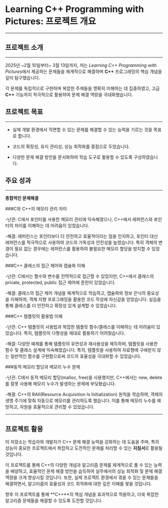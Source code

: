 # Learning C++ Programming with Pictures: 프로젝트 개요

 ---



## 프로젝트 소개

 ----
2025년 ~2월 10일부터~ 3월 13일까지, 저는 *Learning C++ Programming with 
Pictures*에서 제공하는 문제들을 체계적으로 해결하며 **C++** 프로그래밍의 핵심 개념을 깊이 탐구했습니다. 

각 문제를 독립적으로 구현하며 복잡한 주제들을 명확히 이해하는 데 집중하였고, 
고급 **C++** 기능까지 적극적으로 활용하여 문제 해결 역량을 극대화했습니다.



## 프로젝트 목표

-----

* 실제 개발 환경에서 직면할 수 있는 문제를 해결할 수 있는 능력을 기르는 것을 목표로 합니다.

* 코드의 확장성, 유지 관리성, 성능 최적화를 중점으로 두었습니다.
 
* 다양한 문제 해결 방안을 문서화하여 
 학습 도구로 활용할 수 있도록 구성하였습니다.



 ## 주요 성과

  ----

**종합적인 문제해결**

 ###C와 C++의 메모리 관리 차이

 -난관: C에서 포인터를 사용한 메모리 관리에 익숙해졌으나, C++에서 레퍼런스와 포인터의 차이를 이해하는 데 어려움이 있었습니다.

 -해결: 레퍼런스는 포인터보다 더 안전하고 효율적이라는 점을 인지하고, 포인터 대신 레퍼런스를 적극적으로 사용하여 코드의 가독성과 안전성을 높였습니다. 
 특히 객체의 변경이 필요 없는 경우에는 레퍼런스를 활용하여 불필요한 메모리 할당을 방지할 수 있었습니다.

###C++ 클래스의 접근 제어와 캡슐화 이해

-난관: C에서는 함수와 변수를 전역적으로 접근할 수 있었지만, C++에서 클래스의 private, protected, public 접근 제어에 혼란이 있었습니다.

-해결: 클래스의 접근 제어 개념을 체계적으로 학습하고, 캡슐화와 정보 은닉의 중요성을 이해하여, 객체 지향 프로그래밍을 활용한 코드 작성에 자신감을 얻었습니다. 
실습을 통해 클래스를 더 안전하고 확장성 있게 설계할 수 있었습니다.

###C++ 템플릿의 활용법 이해

-난관: C++ 템플릿의 사용법과 복잡한 템플릿 함수/클래스를 이해하는 데 어려움이 있었습니다. 특히, 템플릿의 다형성을 제대로 활용하기 어려웠습니다.

-해결: 다양한 예제를 통해 템플릿의 유연성과 재사용성을 체득하며, 템플릿을 사용한 함수 및 클래스 설계에 익숙해졌습니다. 
특히, 템플릿을 사용하여 자료형에 구애받지 않는 일반적인 함수를 구현함으로써 코드의 효율성을 극대화할 수 있었습니다.

###동적 메모리 할당과 메모리 누수 문제

-난관: C에서 동적 메모리 할당(malloc, free)을 사용했지만, C++에서는 new, delete를 잘못 사용해 메모리 누수가 발생하는 문제에 부딪혔습니다.

-해결: C++의 RAII(Resource Acquisition Is Initialization) 원칙을 학습하여, 객체의 생명 주기에 맞춰 자동으로 메모리를 관리하도록 했습니다. 이를 통해 메모리 누수를 예방하고, 자원을 효율적으로 관리할 수 있었습니다.

------



## 프로젝트 활용

이 저장소는 학습자와 개발자가 C++ 문제 해결 능력을 강화하는 데 도움을 주며, 특히 성능이 중요한 프로젝트에서 복잡하고 도전적인 문제를 처리할 수 있는 **지침서**로 활용될 것입니다.

이 프로젝트를 통해 C++의 다양한 개념과 알고리즘 문제를 체계적으로 풀 수 있는 능력을 배양하고, 효율적인 문제 해결 방안을 습득하여 실무에서의 성능 최적화 및 문제 해결 역량을 크게 향상시킬 것입니다. 
또한, 실제 프로젝트 환경에서 겪을 수 있는 문제들을 해결하면서, 알고리즘의 효율성과 코드 최적화에 대한 깊은 이해를 쌓을 것입니다.

향후 이 프로젝트를 통해 **C++**의 핵심 개념을 효과적으로 적용하고, 더욱 복잡한 알고리즘 문제들을 해결할 수 있도록 도전할 것입니다.

